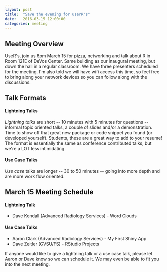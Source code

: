 ```yaml
---
layout: post
title:  "Save the evening for userR's"
date:   2016-03-15 12:00:00
categories: meeting
---
```


## Meeting Overview

UseR's, join us 6pm March 15 for pizza, networking and talk about R in Room 121E of DeVos Center. Same building as our inaugural meeting, but down the hall in a regular classroom. We have three presenters scheduled for the meeting. I'm also told we will have wifi access this time, so feel free to bring along your network devices so you can follow along with the discussions.

## Talk Formats

#### Lightning Talks

*Lightning talks* are short -- 10 minutes with 5 minutes for questions -- informal topic oriented talks, a couple of slides and/or a demonstration. Time to show off that great new package or code snippet you found (or developed yourself). Students, these are a great way to add to your resume! The format is essentially the same as conference contributed talks, but we're a LOT less intimidating.

#### Use Case Talks

*Use case* talks are longer -- 30 to 50 minutes -- going into more depth and are more work flow oriented.


## March 15 Meeting Schedule


#### Lightning Talk

- Dave Kendall (Advanced Radiology Services) - Word Clouds

#### Use Case Talks

- Aaron Clark (Advanced Radiology Services) - My First Shiny App
- Dave Zeitler (GVSU/FS) - RStudio Projects


If anyone would like to give a lightning talk or a use case talk, please let Aaron or Dave know so we can schedule it. We may even be able to fit you into the next meeting.
